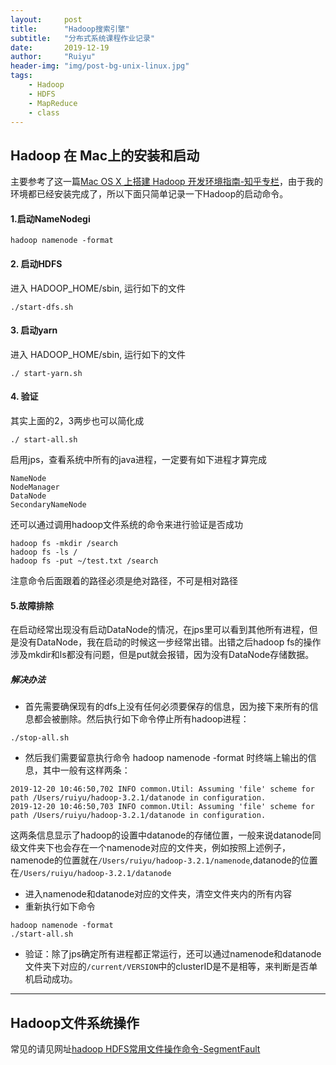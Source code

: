 ```yaml
---
layout:     post
title:      "Hadoop搜索引擎"
subtitle:   "分布式系统课程作业记录"
date:       2019-12-19
author:     "Ruiyu"
header-img: "img/post-bg-unix-linux.jpg"
tags:
    - Hadoop
    - HDFS
    - MapReduce
    - class
---
```


## Hadoop 在 Mac上的安装和启动

主要参考了这一篇[Mac OS X 上搭建 Hadoop 开发环境指南-知乎专栏](https://zhuanlan.zhihu.com/p/33117305)，由于我的环境都已经安装完成了，所以下面只简单记录一下Hadoop的启动命令。

#### 1.启动NameNodegi
```shell
hadoop namenode -format
```

#### 2. 启动HDFS
进入 HADOOP_HOME/sbin, 运行如下的文件
```shell
./start-dfs.sh
```

#### 3. 启动yarn
进入 HADOOP_HOME/sbin, 运行如下的文件
```shell
./ start-yarn.sh
```

#### 4. 验证
其实上面的2，3两步也可以简化成
```shell
./ start-all.sh
```
启用jps，查看系统中所有的java进程，一定要有如下进程才算完成
```shell
NameNode
NodeManager
DataNode
SecondaryNameNode
```
还可以通过调用hadoop文件系统的命令来进行验证是否成功
```shell
hadoop fs -mkdir /search
hadoop fs -ls /
hadoop fs -put ~/test.txt /search 
```
注意命令后面跟着的路径必须是绝对路径，不可是相对路径

#### 5.故障排除
在启动经常出现没有启动DataNode的情况，在jps里可以看到其他所有进程，但是没有DataNode，我在启动的时候这一步经常出错。出错之后hadoop fs的操作涉及mkdir和ls都没有问题，但是put就会报错，因为没有DataNode存储数据。

##### 解决办法
* 首先需要确保现有的dfs上没有任何必须要保存的信息，因为接下来所有的信息都会被删除。然后执行如下命令停止所有hadoop进程：
```shell
./stop-all.sh
```
* 然后我们需要留意执行命令 hadoop namenode -format 时终端上输出的信息，其中一般有这样两条：

```shell
2019-12-20 10:46:50,702 INFO common.Util: Assuming 'file' scheme for path /Users/ruiyu/hadoop-3.2.1/datanode in configuration.
2019-12-20 10:46:50,703 INFO common.Util: Assuming 'file' scheme for path /Users/ruiyu/hadoop-3.2.1/datanode in configuration.
```
这两条信息显示了hadoop的设置中datanode的存储位置，一般来说datanode同级文件夹下也会存在一个namenode对应的文件夹，例如按照上述例子，namenode的位置就在`/Users/ruiyu/hadoop-3.2.1/namenode`,datanode的位置在`/Users/ruiyu/hadoop-3.2.1/datanode`

*  进入namenode和datanode对应的文件夹，清空文件夹内的所有内容
*  重新执行如下命令
```shell
hadoop namenode -format
./start-all.sh
```
*  验证：除了jps确定所有进程都正常运行，还可以通过namenode和datanode文件夹下对应的`/current/VERSION`中的clusterID是不是相等，来判断是否单机启动成功。


---

## Hadoop文件系统操作

常见的请见网址[hadoop HDFS常用文件操作命令-SegmentFault](https://segmentfault.com/a/1190000002672666)











































